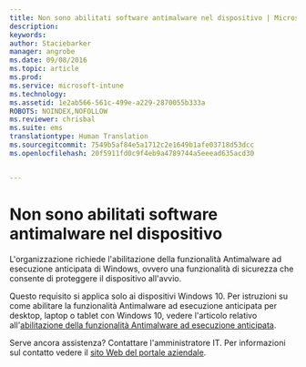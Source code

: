 ```yaml
---
title: Non sono abilitati software antimalware nel dispositivo | Microsoft Intune
description: 
keywords: 
author: Staciebarker
manager: angrobe
ms.date: 09/08/2016
ms.topic: article
ms.prod: 
ms.service: microsoft-intune
ms.technology: 
ms.assetid: 1e2ab566-561c-499e-a229-2870055b333a
ROBOTS: NOINDEX,NOFOLLOW
ms.reviewer: chrisbal
ms.suite: ems
translationtype: Human Translation
ms.sourcegitcommit: 7549b5af84e5a1712c2e1649b1afe03718d53dcc
ms.openlocfilehash: 20f5911fd0c9f4eb9a4789744a5eeead635acd30


---
```



# Non sono abilitati software antimalware nel dispositivo

L'organizzazione richiede l'abilitazione della funzionalità Antimalware ad esecuzione anticipata di Windows, ovvero una funzionalità di sicurezza che consente di proteggere il dispositivo all'avvio.

Questo requisito si applica solo ai dispositivi Windows 10. Per istruzioni su come abilitare la funzionalità Antimalware ad esecuzione anticipata per desktop, laptop o tablet con Windows 10, vedere l'articolo relativo all'[abilitazione della funzionalità Antimalware ad esecuzione anticipata](https://gallery.technet.microsoft.com/How-to-turn-on-Early-84552ec5).

Serve ancora assistenza? Contattare l'amministratore IT. Per informazioni sul contatto vedere il [sito Web del portale aziendale](http://portal.manage.microsoft.com).





<!--HONumber=Sep16_HO2-->


